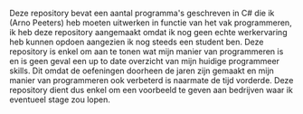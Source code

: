 Deze repository bevat een aantal programma's geschreven in C# die ik (Arno Peeters) heb moeten uitwerken in functie van het vak programmeren, ik heb deze repository aangemaakt omdat ik nog geen echte werkervaring heb kunnen opdoen aangezien ik nog steeds een student ben. Deze repository is enkel om aan te tonen wat mijn manier van programmeren is en is geen geval een up to date overzicht van mijn huidige programmeer skills. Dit omdat de oefeningen doorheen de jaren zijn gemaakt en mijn manier van programmeren ook verbeterd is naarmate de tijd vorderde. Deze repository dient dus enkel om een voorbeeld te geven aan bedrijven waar ik eventueel stage zou lopen.
